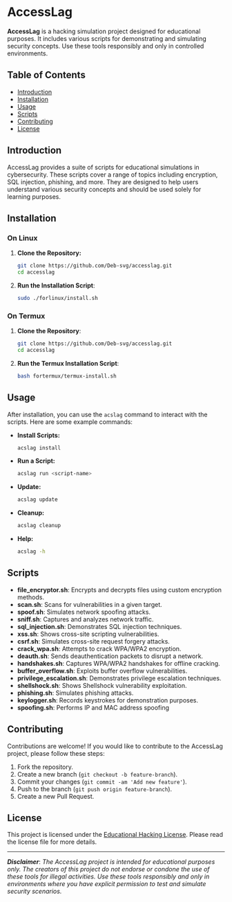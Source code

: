 # AccessLag

**AccessLag** is a hacking simulation project designed for educational purposes. It includes various scripts for demonstrating and simulating security concepts. Use these tools responsibly and only in controlled environments.

## Table of Contents

- [Introduction](#introduction)
- [Installation](#installation)
- [Usage](#usage)
- [Scripts](#scripts)
- [Contributing](#contributing)
- [License](#license)

## Introduction

AccessLag provides a suite of scripts for educational simulations in cybersecurity. These scripts cover a range of topics including encryption, SQL injection, phishing, and more. They are designed to help users understand various security concepts and should be used solely for learning purposes.

## Installation

### On Linux

1. **Clone the Repository:**

   ```sh
   git clone https://github.com/Deb-svg/accesslag.git
   cd accesslag
   ```
2. **Run the Installation Script**:
   ```sh
   sudo ./forlinux/install.sh
   ```

### On Termux
1. **Clone the Repository**:

   ```sh
   git clone https://github.com/Deb-svg/accesslag.git
   cd accesslag
   ```
   
2. **Run the Termux Installation Script**:

   ```sh
   bash fortermux/termux-install.sh
   ```

## Usage

After installation, you can use the `acslag` command to interact with the scripts. Here are some example commands:

- **Install Scripts:**
  ```sh
  acslag install
  ```
- **Run a Script:**
  ```sh
  acslag run <script-name>
  ```
- **Update:**
  ```sh
  acslag update
  ```
- **Cleanup:**
  ```sh
  acslag cleanup
  ```
- **Help:**
  ```sh
  acslag -h
  ```

## Scripts

- **file_encryptor.sh**: Encrypts and decrypts files using custom encryption methods.
- **scan.sh**: Scans for vulnerabilities in a given target.
- **spoof.sh**: Simulates network spoofing attacks.
- **sniff.sh**: Captures and analyzes network traffic.
- **sql_injection.sh**: Demonstrates SQL injection techniques.
- **xss.sh**: Shows cross-site scripting vulnerabilities.
- **csrf.sh**: Simulates cross-site request forgery attacks.
- **crack_wpa.sh**: Attempts to crack WPA/WPA2 encryption.
- **deauth.sh**: Sends deauthentication packets to disrupt a network.
- **handshakes.sh**: Captures WPA/WPA2 handshakes for offline cracking.
- **buffer_overflow.sh**: Exploits buffer overflow vulnerabilities.
- **privilege_escalation.sh**: Demonstrates privilege escalation techniques.
- **shellshock.sh**: Shows Shellshock vulnerability exploitation.
- **phishing.sh**: Simulates phishing attacks.
- **keylogger.sh**: Records keystrokes for demonstration purposes.
- **spoofing.sh**: Performs IP and MAC address spoofing

## Contributing
Contributions are welcome! If you would like to contribute to the AccessLag project, please follow these steps:

1. Fork the repository.
2. Create a new branch (`git checkout -b feature-branch`).
3. Commit your changes (`git commit -am 'Add new feature'`).
4. Push to the branch (`git push origin feature-branch`).
5. Create a new Pull Request.

## License

This project is licensed under the [Educational Hacking License](LICENSE). Please read the license file for more details.

_________________________________________________________________________________________________________________________

***Disclaimer***: *The AccessLag project is intended for educational purposes only. The creators of this project do not endorse or condone the use of these tools for illegal activities. Use these tools responsibly and only in environments where you have explicit permission to test and simulate security scenarios.*
